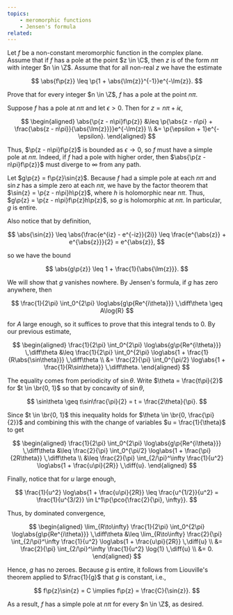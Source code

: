 ```yaml
---
topics:
    - meromorphic functions
    - Jensen's formula
related:
---
```


<problem>

Let $f$ be a non-constant meromorphic function in the complex plane. Assume that if $f$ has a pole at the point $z \in \C$, then $z$ is of the form $n\pi$ with integer $n \in \Z$. Assume that for all non-real $z$ we have the estimate

$$
\abs{f\p{z}} \leq \p{1 + \abs{\Im{z}}^{-1}}e^{-\Im{z}}.
$$

Prove that for every integer $n \in \Z$, $f$ has a pole at the point $n\pi$.

</problem>

<solution>

Suppose $f$ has a pole at $n\pi$ and let $\epsilon > 0$. Then for $z = n\pi + i\epsilon$,

$$
\begin{aligned}
    \abs{\p{z - n\pi}f\p{z}}
      &\leq \p{\abs{z - n\pi} + \frac{\abs{z - n\pi}}{\abs{\Im{z}}}}e^{-\Im{z}} \\
      &= \p{\epsilon + 1}e^{-\epsilon}.
\end{aligned}
$$

Thus, $\p{z - n\pi}f\p{z}$ is bounded as $\epsilon \to 0$, so $f$ must have a simple pole at $n\pi$. Indeed, if $f$ had a pole with higher order, then $\abs{\p{z - n\pi}f\p{z}}$ must diverge to $\infty$ from any path.

Let $g\p{z} = f\p{z}\sin{z}$. Because $f$ had a simple pole at each $n\pi$ and $\sin{z}$ has a simple zero at each $n\pi$, we have by the factor theorem that $\sin{z} = \p{z - n\pi}h\p{z}$, where $h$ is holomorphic near $n\pi$. Thus, $g\p{z} = \p{z - n\pi}f\p{z}h\p{z}$, so $g$ is holomorphic at $n\pi$. In particular, $g$ is entire.

Also notice that by definition,

$$
\abs{\sin{z}}
    \leq \abs{\frac{e^{iz} - e^{-iz}}{2i}}
    \leq \frac{e^{\abs{z}} + e^{\abs{z}}}{2}
    = e^{\abs{z}},
$$

so we have the bound

$$
\abs{g\p{z}} \leq 1 + \frac{1}{\abs{\Im{z}}}.
$$

We will show that $g$ vanishes nowhere. By Jensen's formula, if $g$ has zero anywhere, then

$$
\frac{1}{2\pi} \int_0^{2\pi} \log\abs{g\p{Re^{i\theta}}} \,\diff\theta
    \geq A\log{R}
$$

for $A$ large enough, so it suffices to prove that this integral tends to $0$. By our previous estimate,

$$
\begin{aligned}
    \frac{1}{2\pi} \int_0^{2\pi} \log\abs{g\p{Re^{i\theta}}} \,\diff\theta
        &\leq \frac{1}{2\pi} \int_0^{2\pi} \log\abs{1 + \frac{1}{R\abs{\sin\theta}}} \,\diff\theta \\
        &= \frac{2}{\pi} \int_0^{\pi/2} \log\abs{1 + \frac{1}{R\sin\theta}} \,\diff\theta.
\end{aligned}
$$

The equality comes from periodicity of $\sin\theta$. Write $\theta = \frac{t\pi}{2}$ for $t \in \br{0, 1}$ so that by concavity of $\sin\theta$,

$$
\sin\theta \geq t\sin\frac{\pi}{2} = t = \frac{2\theta}{\pi}.
$$

Since $t \in \br{0, 1}$ this inequality holds for $\theta \in \br{0, \frac{\pi}{2}}$ and combining this with the change of variables $u = \frac{1}{\theta}$ to get

$$
\begin{aligned}
    \frac{1}{2\pi} \int_0^{2\pi} \log\abs{g\p{Re^{i\theta}}} \,\diff\theta
        &\leq \frac{2}{\pi} \int_0^{\pi/2} \log\abs{1 + \frac{\pi}{2R\theta}} \,\diff\theta \\
        &\leq \frac{2}{\pi} \int_{2/\pi}^\infty \frac{1}{u^2} \log\abs{1 + \frac{u\pi}{2R}} \,\diff{u}.
\end{aligned}
$$

Finally, notice that for $u$ large enough,

$$
\frac{1}{u^2} \log\abs{1 + \frac{u\pi}{2R}}
    \leq \frac{u^{1/2}}{u^2}
    = \frac{1}{u^{3/2}} \in L^1\p{\pco{\frac{2}{\pi}, \infty}}.
$$

Thus, by dominated convergence,

$$
\begin{aligned}
    \lim_{R\to\infty} \frac{1}{2\pi} \int_0^{2\pi} \log\abs{g\p{Re^{i\theta}}} \,\diff\theta
        &\leq \lim_{R\to\infty} \frac{2}{\pi} \int_{2/\pi}^\infty \frac{1}{u^2} \log\abs{1 + \frac{u\pi}{2R}} \,\diff{u} \\
        &= \frac{2}{\pi} \int_{2/\pi}^\infty \frac{1}{u^2} \log{1} \,\diff{u} \\
        &= 0.
\end{aligned}
$$

Hence, $g$ has no zeroes. Because $g$ is entire, it follows from Liouville's theorem applied to $\frac{1}{g}$ that $g$ is constant, i.e.,

$$
f\p{z}\sin{z} = C \implies f\p{z} = \frac{C}{\sin{z}}.
$$

As a result, $f$ has a simple pole at $n\pi$ for every $n \in \Z$, as desired.

</solution>
